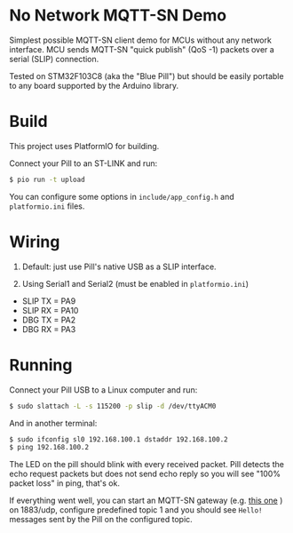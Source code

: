 # No Network MQTT-SN Demo

Simplest possible MQTT-SN client demo for MCUs without any network interface.
MCU sends MQTT-SN "quick publish" (QoS -1) packets over a serial (SLIP) connection.

Tested on STM32F103C8 (aka the "Blue Pill") but should be easily portable to
any board supported by the Arduino library.

# Build

This project uses PlatformIO for building.

Connect your Pill to an ST-LINK and run:

```sh
$ pio run -t upload
```

You can configure some options in `include/app_config.h` and `platformio.ini`
files.

# Wiring

1. Default: just use Pill's native USB as a SLIP interface.

2. Using Serial1 and Serial2 (must be enabled in `platformio.ini`)

- SLIP TX = PA9
- SLIP RX = PA10
- DBG TX = PA2
- DBG RX = PA3

# Running

Connect your Pill USB to a Linux computer and run:

```sh
$ sudo slattach -L -s 115200 -p slip -d /dev/ttyACM0
```

And in another terminal:

```sh
$ sudo ifconfig sl0 192.168.100.1 dstaddr 192.168.100.2
$ ping 192.168.100.2
```

The LED on the pill should blink with every received packet. Pill detects the
echo request packets but does not send echo reply so you will see "100% packet
loss" in ping, that's ok.

If everything went well, you can start an MQTT-SN gateway
(e.g. [this one][arobenko-mqtt-sn] ) on 1883/udp, configure predefined topic 1
and you should see `Hello!` messages sent by the Pill on the configured topic.

[arobenko-mqtt-sn]: https://github.com/arobenko/mqtt-sn
